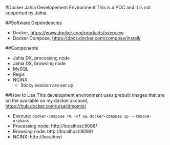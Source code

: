#Docker Jahia Developement Environment
This is a POC and it is not supported by Jahia.

##Software Dependencies
* Docker, https://www.docker.com/products/overview
* Docker Compose, https://docs.docker.com/compose/install/

##Components
* Jahia DX, processing node
* Jahia DX, browsing node
* MySQL
* Regis
* NGINX
  * Sticky session are set up.

##How to Use
This development environment uses prebuilt images that are on the available on my docker account, https://hub.docker.com/u/sajidmomin/
* Execute: `docker-compose rm -vf && docker-compose up --remove-orphans`
* Processing node: http://localhost:9088/
* Browsing node: http://localhost:9089/
* NGINX: http://localhost
